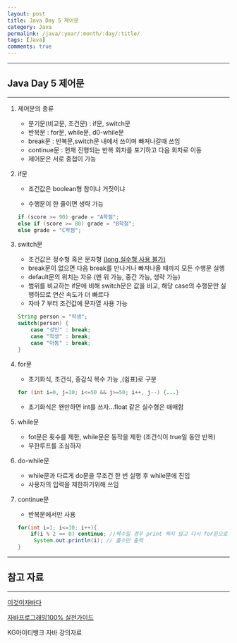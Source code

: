 ```yaml
---
layout: post
title: Java Day 5 제어문
category: Java
permalink: /java/:year/:month/:day/:title/
tags: [Java]
comments: true
---
```


---

## Java Day 5 제어문

---

1. 제어문의 종류
   * 분기문(비교문, 조건문) : if문, switch문
   * 반복문 : for문, while문, d0-while문
   * break문 : 반복문,switch문 내에서 쓰이며 빠져나갈때 쓰임
   * continue문 : 현재 진행되는 반복 회차를 포기하고 다음 회차로 이동
   * 제어문은 서로 중첩이 가능

2. if문

   * 조건값은 boolean형 참이냐 거짓이냐

   * 수행문이 한 줄이면 생략 가능

   ```java
   if (score >= 90) grade = "A학점";
   else if (score >= 80) grade = "B학점";
   else grade = "C학점";
   ```

   

3. switch문

   * 조건값은 정수형 혹은 문자형 <u>(long,실수형 사용 불가)</u>
   * break문이 없으면 다음 break를 만나거나 빠져나올 때까지 모든 수행문 실행
   * default문의 위치는 자유 (맨 위 가능, 중간 가능, 생략 가능)
   * 범위를 비교하는 if문에 비해 switch문은 값을 비교, 해당 case의 수행문만 실행하므로 연산 속도가 더 빠르다
   * 자바 7 부터 조건값에 문자열 사용 가능

   ```java
   String person = "학생";
   switch(person) {
       case "성인" : break;
       case "학생" : break;
       case "아동" : break;
   }
   ```

   

4. for문

   * 초기화식, 조건식, 증감식 복수 가능 ,(쉼표)로 구분

   ```java
   for (int i=0, j=10; i<=50 && j>=50; i++, j--) {...}
   ```

   * 초기화식은 왠만하면 int를 쓰자...float 같은 실수형은 애매함  

   

5. while문

   * fot문은 횟수를 제한, while문은 동작을 제한 (조건식이 true일 동안 반복)
   * 무한루프를 조심하자  

   

6. do-while문

   * while문과 다르게 do문을 무조건 한 번 실행 후 while문에 진입
   * 사용자의 입력을 제한하기위해 쓰임

   

7. continue문

   * 반복문에서만 사용

   ```java
   for(int i=1; i<=10; i++){
       if(i % 2 == 0) continue; //짝수일 경우 print 찍지 않고 다시 for문으로
      	System.out.println(i); // 홀수만 출력
   }
   ```

   



---

## 참고 자료

---

[이것이자바다](https://search.naver.com/p/crd/rd?m=1&px=372&py=301&sx=372&sy=301&p=U8%2B6elprvxZssZE2jZdssssst3s-144921&q=%EC%9D%B4%EA%B2%83%EC%9D%B4%EC%9E%90%EB%B0%94%EB%8B%A4&ie=utf8&rev=1&ssc=tab.nx.all&f=nexearch&w=nexearch&s=PBP5TVeA7DcahwSb6x2cgg%3D%3D&time=1607436874734&bt=1&a=bok_2nd.tit&r=1&i=98000001_00000000000000000083103F&u=https%3A%2F%2Fbook.naver.com%2Fbookdb%2Fbook_detail.nhn%3Fbid%3D8589375&cr=2) 

[자바프로그래밍100% 실전가이드](https://search.naver.com/p/crd/rd?m=1&px=452&py=2087&sx=452&sy=187&p=U8%2B6mlprvN8ssv4Hs6VssssssdK-349054&q=%EC%9E%90%EB%B0%94%ED%94%84%EB%A1%9C%EA%B7%B8%EB%9E%98%EB%B0%8D+100%25%EC%8B%A4%EC%A0%84%EA%B0%80%EC%9D%B4%EB%93%9C&ie=utf8&rev=1&ssc=tab.nx.all&f=nexearch&w=nexearch&s=PBP5TVeA7DcahwSb6x2cgg%3D%3D&time=1607436967623&bt=1&a=bok_2nd.tit&r=2&i=98000001_000000000000000000E3CF39&u=https%3A%2F%2Fbook.naver.com%2Fbookdb%2Fbook_detail.nhn%3Fbid%3D14929721&cr=4) 

KG아이티뱅크 자바 강의자료